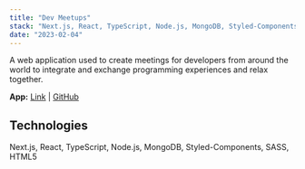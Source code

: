 ```yaml
---
title: "Dev Meetups"
stack: "Next.js, React, TypeScript, Node.js, MongoDB, Styled-Components, SASS, HTML5"
date: "2023-02-04"
---
```


A web application used to create meetings for developers from around the world to integrate and exchange programming experiences and relax together.

**App:** [Link](https://dev-meetups.vercel.app/) | [GitHub](https://github.com/dawidmarek95x/dev-meetups)
## Technologies

Next.js, React, TypeScript, Node.js, MongoDB, Styled-Components, SASS, HTML5

